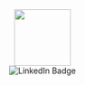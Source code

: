 <div id="header" align="center">
  <img src="https://media.giphy.com/media/3oz8xD60ymhwF35Xb2/giphy.gif" width="100"/><br>
    <img src="https://img.shields.io/badge/LinkedIn-blue?style=for-the-badge&logo=linkedin&logoColor=white" alt="LinkedIn Badge"/>
</div>
